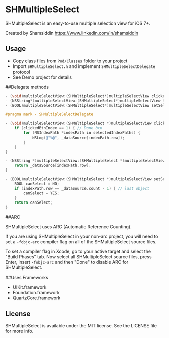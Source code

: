 # SHMultipleSelect

SHMultipleSelect is an easy-to-use multiple selection view for iOS 7+.

Created by Shamsiddin
https://www.linkedin.com/in/shamsiddin

## Usage

* Copy class files from `Pod/Classes` folder to your project
* Import `SHMultipleSelect.h` and implement `SHMultipleSelectDelegate` protocol
* See Demo project for details

##Delegate methods

```objective-c
- (void)multipleSelectView:(SHMultipleSelect*)multipleSelectView clickedBtnAtIndex:(NSInteger)clickedBtnIndex withSelectedIndexPaths:(NSArray*)selectedIndexPaths;
- (NSString*)multipleSelectView:(SHMultipleSelect*)multipleSelectView titleForRowAtIndexPath:(NSIndexPath*)indexPath;
- (BOOL)multipleSelectView:(SHMultipleSelect*)multipleSelectView setSelectedForRowAtIndexPath:(NSIndexPath*)indexPath;
```

```objective-c
#pragma mark - SHMultipleSelectDelegate

- (void)multipleSelectView:(SHMultipleSelect *)multipleSelectView clickedBtnAtIndex:(NSInteger)clickedBtnIndex withSelectedIndexPaths:(NSArray *)selectedIndexPaths {
    if (clickedBtnIndex == 1) { // Done btn
        for (NSIndexPath *indexPath in selectedIndexPaths) {
            NSLog(@"%@", _dataSource[indexPath.row]);
        }
    }
}

- (NSString *)multipleSelectView:(SHMultipleSelect *)multipleSelectView titleForRowAtIndexPath:(NSIndexPath *)indexPath {
    return _dataSource[indexPath.row];
}

- (BOOL)multipleSelectView:(SHMultipleSelect *)multipleSelectView setSelectedForRowAtIndexPath:(NSIndexPath *)indexPath {
    BOOL canSelect = NO;
    if (indexPath.row == _dataSource.count - 1) { // last object
        canSelect = YES;
    }
    return canSelect;
}
```

##ARC

SHMultipleSelect uses ARC (Automatic Reference Counting).

If you are using SHMultipleSelect in your non-arc project, you will need to set a `-fobjc-arc` compiler flag on all of the SHMultipleSelect source files.

To set a compiler flag in Xcode, go to your active target and select the "Build Phases" tab. Now select all SHMultipleSelect source files, press Enter, insert `-fobjc-arc` and then "Done" to disable ARC for SHMultipleSelect.

##Uses Frameworks

* UIKit.framework
* Foundation.framework
* QuartzCore.framework

## License

SHMultipleSelect is available under the MIT license. See the LICENSE file for more info.
